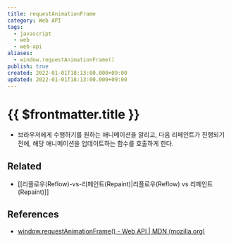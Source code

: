 ```yaml
---
title: requestAnimationFrame
category: Web API
tags:
  - javascript
  - web
  - web-api
aliases:
  - window.requestAnimationFrame()
publish: true
created: 2022-01-01T18:13:00.000+09:00
updated: 2022-01-01T18:13:00.000+09:00
---
```


# {{ $frontmatter.title }}

- 브라우저에게 수행하기를 원하는 애니메이션을 알리고, 다음 리페인트가 진행되기 전에, 해당 애니메이션을 업데이트하는 함수를 호출하게 한다.

## Related

- [[리플로우(Reflow)-vs-리페인트(Repaint)|리플로우(Reflow) vs 리페인트(Repaint)]]

## References

- [window.requestAnimationFrame() - Web API | MDN (mozilla.org)](https://developer.mozilla.org/ko/docs/Web/API/window/requestAnimationFrame)
